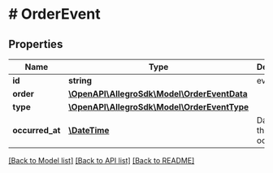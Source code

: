 # # OrderEvent

## Properties

Name | Type | Description | Notes
------------ | ------------- | ------------- | -------------
**id** | **string** | event id |
**order** | [**\OpenAPI\AllegroSdk\Model\OrderEventData**](OrderEventData.md) |  |
**type** | [**\OpenAPI\AllegroSdk\Model\OrderEventType**](OrderEventType.md) |  |
**occurred_at** | [**\DateTime**](\DateTime.md) | Date when the event occurred |

[[Back to Model list]](../../README.md#models) [[Back to API list]](../../README.md#endpoints) [[Back to README]](../../README.md)
